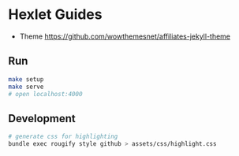 # Hexlet Guides

* Theme https://github.com/wowthemesnet/affiliates-jekyll-theme

## Run

```sh
make setup
make serve
# open localhost:4000
```

## Development

```sh
# generate css for highlighting
bundle exec rougify style github > assets/css/highlight.css
```
